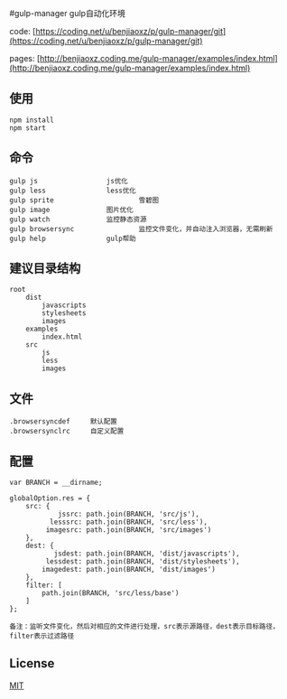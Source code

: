 #gulp-manager
gulp自动化环境

code: [https://coding.net/u/benjiaoxz/p/gulp-manager/git](https://coding.net/u/benjiaoxz/p/gulp-manager/git)

pages: [http://benjiaoxz.coding.me/gulp-manager/examples/index.html](http://benjiaoxz.coding.me/gulp-manager/examples/index.html)

## 使用

	npm install
	npm start

## 命令

    gulp js 				js优化
    gulp less 				less优化
    gulp sprite 			        雪碧图
    gulp image 				图片优化
    gulp watch 				监控静态资源
    gulp browsersync 		        监控文件变化，并自动注入浏览器，无需刷新
    gulp help 				gulp帮助

## 建议目录结构

    root
        dist
            javascripts
            stylesheets
            images
        examples
            index.html
        src
            js
            less
            images

## 文件

    .browsersyncdef     默认配置
    .browsersynclrc     自定义配置
    
## 配置

    var BRANCH = __dirname;
    
    globalOption.res = {
    	src: {
    		    jssrc: path.join(BRANCH, 'src/js'),
    		  lesssrc: path.join(BRANCH, 'src/less'),
    		 imagesrc: path.join(BRANCH, 'src/images')
    	},
    	dest: {
    		   jsdest: path.join(BRANCH, 'dist/javascripts'),
    		 lessdest: path.join(BRANCH, 'dist/stylesheets'),
    		imagedest: path.join(BRANCH, 'dist/images')
    	},
    	filter: [
            path.join(BRANCH, 'src/less/base')
    	]
    };
    
    备注：监听文件变化，然后对相应的文件进行处理，src表示源路径，dest表示目标路径，filter表示过滤路径

## License

[MIT](http://opensource.org/licenses/MIT)